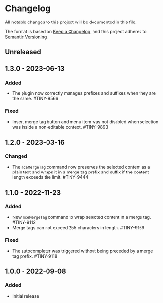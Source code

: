 # Changelog

All notable changes to this project will be documented in this file.

The format is based on [Keep a Changelog](https://keepachangelog.com/en/1.0.0/),
and this project adheres to [Semantic Versioning](https://semver.org/spec/v2.0.0.html).

## Unreleased

## 1.3.0 - 2023-06-13

### Added
- The plugin now correctly manages prefixes and suffixes when they are the same. #TINY-9566

### Fixed
- Insert merge tag button and menu item was not disabled when selection was inside a non-editable context. #TINY-9893

## 1.2.0 - 2023-03-16

### Changed
- The `mceMergeTag` command now preserves the selected content as a plain text and wraps it in a merge tag prefix and suffix if the content length exceeds the limit. #TINY-9444

## 1.1.0 - 2022-11-23

### Added
- New `mceMergeTag` command to wrap selected content in a merge tag. #TINY-9112
- Merge tags can not exceed 255 characters in length. #TINY-9169

### Fixed
- The autocompleter was triggered without being preceded by a merge tag prefix. #TINY-9118

## 1.0.0 - 2022-09-08

### Added
- Initial release
